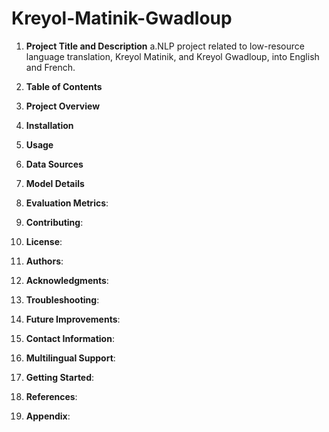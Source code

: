 # Kreyol-Matinik-Gwadloup
1. **Project Title and Description**
a.NLP project related to low-resource language translation, Kreyol Matinik, and Kreyol Gwadloup, into English and French.

2. **Table of Contents**
3. **Project Overview**
4. **Installation**
5. **Usage**
6. **Data Sources**
  
7. **Model Details**
  
8. **Evaluation Metrics**:
  
9. **Contributing**:
  
10. **License**:
11. **Authors**:

12. **Acknowledgments**:
    
13. **Troubleshooting**:
    
14. **Future Improvements**:

15. **Contact Information**:

17. **Multilingual Support**:
    
18. **Getting Started**:

19. **References**:
20. **Appendix**:


